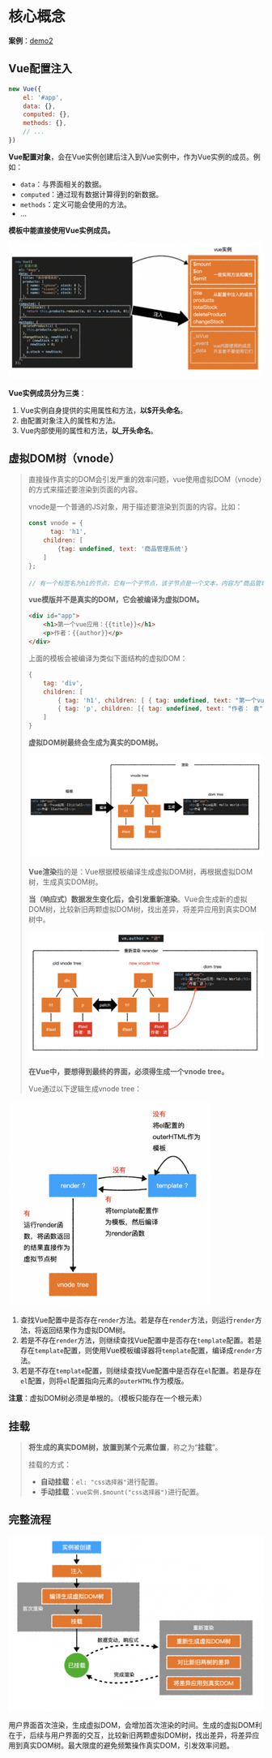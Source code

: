 # 核心概念

**案例**：[demo2](./assets/source/demo2/index.html)

## Vue配置注入

```js
new Vue({
    el: '#app',
    data: {},
    computed: {},
    methods: {},
    // ...
})
```

**Vue配置对象**，会在Vue实例创建后注入到Vue实例中，作为Vue实例的成员。例如：

- `data`：与界面相关的数据。
- `computed`：通过现有数据计算得到的新数据。
- `methods`：定义可能会使用的方法。
- ...

**模板中能直接使用Vue实例成员。**

![inject](./assets/images/inject.png)

**Vue实例成员分为三类**：

1. Vue实例自身提供的实用属性和方法，**以$开头命名**。
2. 由配置对象注入的属性和方法。
3. Vue内部使用的属性和方法，**以_开头命名**。



## 虚拟DOM树（vnode）

> 直接操作真实的DOM会引发严重的效率问题，vue使用虚拟DOM（vnode）的方式来描述要渲染到页面的内容。
>
> vnode是一个普通的JS对象，用于描述要渲染到页面的内容。比如：
>
> ```js
> const vnode = {
>   	tag: 'h1',
>     children: [
>         {tag: undefined, text: '商品管理系统'}
>     ]
> };
> 
> // 有一个标签名为h1的节点，它有一个子节点，该子节点是一个文本，内容为“商品管理系统”。
> ```
>
> **vue模版并不是真实的DOM，它会被编译为虚拟DOM。**
>
> ```html
> <div id="app">
>     <h1>第一个vue应用：{{title}}</h1>
>     <p>作者：{{author}}</p>
> </div>
> ```
>
> 上面的模板会被编译为类似下面结构的虚拟DOM：
>
> ```js
> {
>     tag: 'div',
>     children: [
>         { tag: 'h1', children: [ { tag: undefined, text: "第一个vue应用：Hello World" } ]},
>         { tag: 'p', children: [{ tag: undefined, text: "作者： 袁" }]}
>     ]
> }
> ```
>
> **虚拟DOM树最终会生成为真实的DOM树。**
>
> ![render](./assets/images/render.png)
>
> **Vue渲染**指的是：Vue根据模板编译生成虚拟DOM树，再根据虚拟DOM树，生成真实DOM树。
>
> **当（响应式）数据发生变化后，会引发重新渲染**。Vue会生成新的虚拟DOM树，比较新旧两颗虚拟DOM树，找出差异，将差异应用到真实DOM树中。
>
> ![vnode_diff](./assets/images/vnode_diff.png)
>
> **在Vue中，要想得到最终的界面，必须得生成一个vnode tree。**
>
> Vue通过以下逻辑生成vnode tree：

<img src="./assets/images/gen_render-0022370.png" alt="gen_render" style="zoom:40%;" />

1. 查找Vue配置中是否存在`render`方法。若是存在`render`方法，则运行`render`方法，将返回结果作为虚拟DOM树。
2. 若是不存在`render`方法，则继续查找Vue配置中是否存在`template`配置。若是存在`template`配置，则使用Vue模板编译器将`template`配置，编译成`render`方法。
3. 若是不存在`template`配置，则继续查找Vue配置中是否存在`el`配置。若是存在`el`配置，则将`el`配置指向元素的`outerHTML`作为模版。



**注意**：虚拟DOM树必须是单根的。（模板只能存在一个根元素）



## 挂载

> **将生成的真实DOM树，放置到某个元素位置**，称之为“**挂载**”。
>
> 挂载的方式：
>
> - **自动挂载**：`el: "css选择器"`进行配置。
> - **手动挂载**：`vue实例.$mount("css选择器")`进行配置。



##  完整流程

![full_render](./assets/images/full_render.png)

用户界面首次渲染，生成虚拟DOM，会增加首次渲染的时间。生成的虚拟DOM利在于，后续与用户界面的交互，比较新旧两颗虚拟DOM树，找出差异，将差异应用到真实DOM树。最大限度的避免频繁操作真实DOM，引发效率问题。















